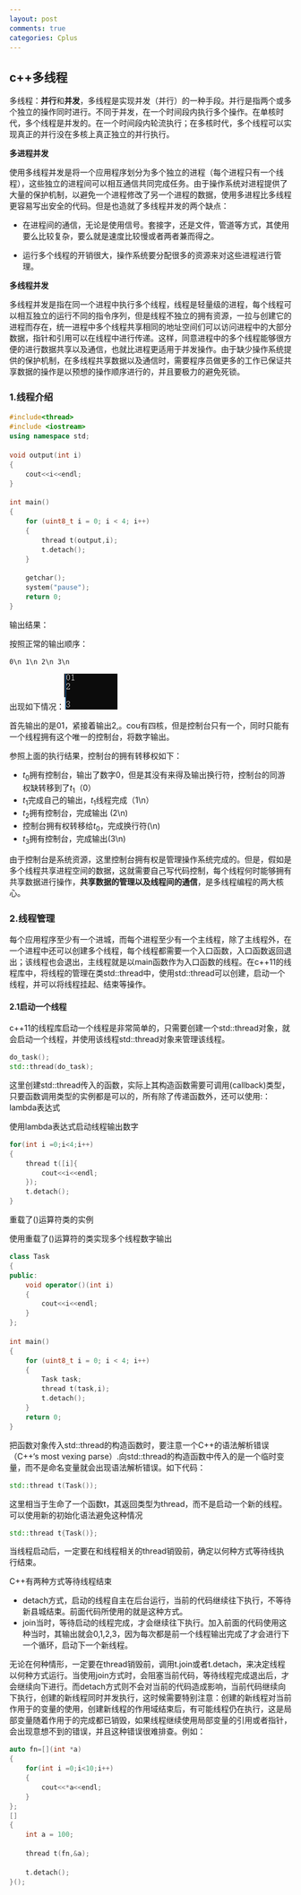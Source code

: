 ```yaml
---
layout: post
comments: true
categories: Cplus
---
```

## c++多线程

多线程：**并行**和**并发**，多线程是实现并发（并行）的一种手段。并行是指两个或多个独立的操作同时进行。不同于并发，在一个时间段内执行多个操作。在单核时代，多个线程是并发的。在一个时间段内轮流执行；在多核时代，多个线程可以实现真正的并行没在多核上真正独立的并行执行。

**多进程并发**

使用多线程并发是将一个应用程序划分为多个独立的进程（每个进程只有一个线程），这些独立的进程间可以相互通信共同完成任务。由于操作系统对进程提供了大量的保护机制，以避免一个进程修改了另一个进程的数据，使用多进程比多线程更容易写出安全的代码。但是也造就了多线程并发的两个缺点：

* 在进程间的通信，无论是使用信号。套接字，还是文件，管道等方式，其使用要么比较复杂，要么就是速度比较慢或者两者兼而得之。

* 运行多个线程的开销很大，操作系统要分配很多的资源来对这些进程进行管理。

**多线程并发**

多线程并发是指在同一个进程中执行多个线程，线程是轻量级的进程，每个线程可以相互独立的运行不同的指令序列，但是线程不独立的拥有资源，一拉与创建它的进程而存在，统一进程中多个线程共享相同的地址空间们可以访问进程中的大部分数据，指针和引用可以在线程中进行传递。这样，同意进程中的多个线程能够很方便的进行数据共享以及通信，也就比进程更适用于并发操作。由于缺少操作系统提供的保护机制，在多线程共享数据以及通信时，需要程序员做更多的工作已保证共享数据的操作是以预想的操作顺序进行的，并且要极力的避免死锁。

### 1.线程介绍

~~~c++
#include<thread>
#include <iostream>
using namespace std;

void output(int i)
{
	cout<<i<<endl;
}

int main()
{
	for (uint8_t i = 0; i < 4; i++)
	{
		thread t(output,i);
		t.detach();
	}

	getchar();
	system("pause");
	return 0;
}
~~~

输出结果：

按照正常的输出顺序：

~~~
0\n 1\n 2\n 3\n
~~~

出现如下情况：![1554886551826](https://raw.githubusercontent.com/MaoChengEr/maochenger.github.io/master/imgs/1554886551826.png)



首先输出的是01，紧接着输出2,。cou有四核，但是控制台只有一个，同时只能有一个线程拥有这个唯一的控制台，将数字输出。

参照上面的执行结果，控制台的拥有转移权如下：

* $t_0$拥有控制台，输出了数字0，但是其没有来得及输出换行符，控制台的同游权缺转移到了$t_1$（0）
* $t_1$完成自己的输出，$t_1$线程完成（1\n）
* $t_2$拥有控制台，完成输出 (2\n)
* 控制台拥有权转移给$t_0$，完成换行符(\n)
* $t_3​$拥有控制台，完成输出(3\n)

由于控制台是系统资源，这里控制台拥有权是管理操作系统完成的。但是，假如是多个线程共享进程空间的数据，这就需要自己写代码控制，每个线程何时能够拥有共享数据进行操作，**共享数据的管理以及线程间的通信**，是多线程编程的两大核心。

### 2.线程管理

每个应用程序至少有一个进城，而每个进程至少有一个主线程，除了主线程外，在一个进程中还可以创建多个线程，每个线程都需要一个入口函数，入口函数返回退出；该线程也会退出，主线程就是以main函数作为入口函数的线程。在c++11的线程库中，将线程的管理在类std::thread中，使用std::thread可以创建，启动一个线程，并可以将线程挂起、结束等操作。

#### 2.1启动一个线程

c++11的线程库启动一个线程是非常简单的，只需要创建一个std::thread对象，就会启动一个线程，并使用该线程std::thread对象来管理该线程。

~~~c++
do_task();
std::thread(do_task);
~~~

这里创建std::thread传入的函数，实际上其构造函数需要可调用(callback)类型，只要函数调用类型的实例都是可以的，所有除了传递函数外，还可以使用:：lambda表达式

使用lambda表达式启动线程输出数字

~~~c++
for(int i =0;i<4;i++)
{
    thread t([i]{
        cout<<i<<endl;
    });
    t.detach();
}
~~~

重载了()运算符类的实例

使用重载了()运算符的类实现多个线程数字输出

~~~c++
class Task
{
public:
	void operator()(int i)
	{
		cout<<i<<endl;
	}
};

int main()
{
	for (uint8_t i = 0; i < 4; i++)
	{
		Task task;
		thread t(task,i);
		t.detach();
	}
	return 0;
}
~~~

把函数对象传入std::thread的构造函数时，要注意一个C++的语法解析错误（C++‘s most vexing parse）.向std::thread的构造函数中传入的是一个临时变量，而不是命名变量就会出现语法解析错误。如下代码：

~~~c++
std::thread t(Task());
~~~

这里相当于生命了一个函数t，其返回类型为thread，而不是启动一个新的线程。可以使用新的初始化语法避免这种情况

~~~c++
std::thread t{Task()};
~~~

当线程启动后，一定要在和线程相关的thread销毁前，确定以何种方式等待线执行结束。

C++有两种方式等待线程结束

* detach方式，启动的线程自主在后台运行，当前的代码继续往下执行，不等待新县城结束。前面代码所使用的就是这种方式。
* join当时，等待启动的线程完成，才会继续往下执行。加入前面的代码使用这种当时，其输出就会0,1,2,3，因为每次都是前一个线程输出完成了才会进行下一个循环，启动下一个新线程。

无论在何种情形，一定要在thread销毁前，调用t.join或者t.detach，来决定线程以何种方式运行。当使用join方式时，会阻塞当前代码，等待线程完成退出后，才会继续向下进行。而detach方式则不会对当前的代码造成影响，当前代码继续向下执行，创建的新线程同时并发执行，这时候需要特别注意：创建的新线程对当前作用于的变量的使用，创建新线程的作用域结束后，有可能线程仍在执行，这是局部变量随着作用于的完成都已销毁，如果线程继续使用局部变量的引用或者指针，会出现意想不到的错误，并且这种错误很难排查。例如：

~~~c++
auto fn=[](int *a)
{
    for(int i =0;i<10;i++)
    {
        cout<<*a<<endl;
    }
};
[]
{
	int a = 100;
	
	thread t(fn,&a);
	
	t.detach();
}();
~~~









































